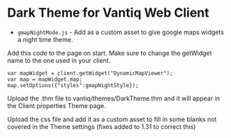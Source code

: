 # Dark Theme for Vantiq Web Client

* ```gmapNightMode.js``` - Add as a custom asset to give google maps widgets a night time theme. 

Add this code to the page on start. Make sure to change the getWidget name to the one used in your client.
```
var mapWidget = client.getWidget("DynamicMapViewer");
var map = mapWidget.map;
map.setOptions({"styles":gmapNightStyle});
```

Upload the .thm file to vantiq/themes/DarkTheme.thm and it will appear in the Client properties Theme page. 

Upload the css file and add it as a custom asset to fill in some blanks not covered in the Theme settings (fixes added to 1.31 to correct this)